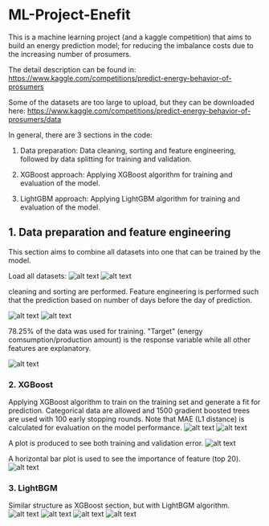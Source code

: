 # ML-Project-Enefit
This is a machine learning project (and a kaggle competition) that aims to build an energy prediction model; for reducing the imbalance costs due to the increasing number of prosumers.

The detail description can be found in:
https://www.kaggle.com/competitions/predict-energy-behavior-of-prosumers

Some of the datasets are too large to upload, but they can be downloaded here:
https://www.kaggle.com/competitions/predict-energy-behavior-of-prosumers/data

In general, there are 3 sections in the code:
1. Data preparation:
   Data cleaning, sorting and feature engineering, followed by data splitting for training and validation.
   
2. XGBoost approach:
   Applying XGBoost algorithm for training and evaluation of the model.
   
3. LightGBM approach:
   Applying LightGBM algorithm for training and evaluation of the model.

## 1. Data preparation and feature engineering
This section aims to combine all datasets into one that can be trained by the model.

Load all datasets:
![alt text](images/load_data.png)
![alt text](images/load_data2.png)

cleaning and sorting are performed. Feature engineering is performed such that the prediction based on number of days before the day of prediction.

![alt text](images/features.png)
![alt text](images/features2.png)

78.25% of the data was used for training. "Target" (energy comsumption/production amount) is the response variable while all other features are explanatory.

![alt text](images/tr_val_data_splitting.png)

### 2. XGBoost
Applying XGBoost algorithm to train on the training set and generate a fit for prediction. Categorical data are allowed and 1500 gradient boosted trees are used with 100 early stopping rounds. Note that MAE (L1 distance) is calculated for evaluation on the model performance.
![alt text](images/xgboost.png)
![alt text](images/xgboost2.png)

A plot is produced to see both training and validation error.
![alt text](images/xgboost3.png)

A horizontal bar plot is used to see the importance of feature (top 20). 
![alt text](images/xgboost4.png)

### 3. LightBGM
Similar structure as XGBoost section, but with LightBGM algorithm.
![alt text](images/lightgbm.png)
![alt text](images/lightgbm2.png)
![alt text](images/lightgbm3.png)
![alt text](images/lightgbm4.png)

